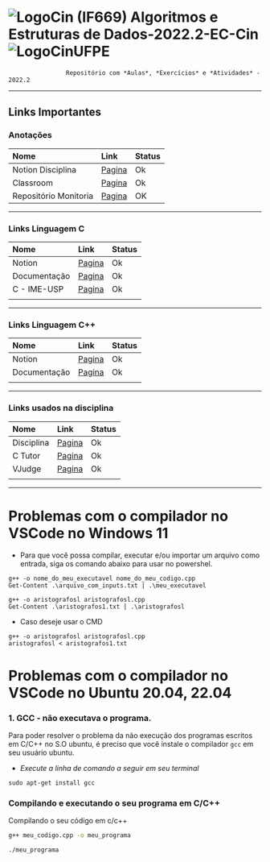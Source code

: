 #

# ![LogoCin](./img/icon-cin-redonda.jpg) (IF669) Algoritmos e Estruturas de Dados-2022.2-EC-Cin ![LogoCinUFPE](./img/icon-cin-retangulo--.jpg)

                    Repositório com *Aulas*, *Exercícios* e *Atividades* - 2022.2

---

## Links Importantes

### Anotações

| Nome              | Link                                                                         | Status |
| :---------------- | :--------------------------------------------------------------------------- | :----- |
| Notion Disciplina | [Pagina](https://www.notion.so/r0b14/IF672-594764cc65fe4846ab7a15e8b28e4cb0) | Ok     |
| Classroom         | [Pagina](https://classroom.google.com/u/3/c/NTcyNTEwNDI0MzE0)                | Ok     |
| Repositório Monitoria | [Pagina](https://github.com/Andreywid/IF672-monitoria.git)               | OK     |

---

### Links Linguagem C

| Nome         | Link                                                                       | Status |
| :----------- | :------------------------------------------------------------------------- | :----- |
| Notion       | [Pagina](https://r0b14.notion.site/IF669-c7570ec489ce4413bcf3f9e540794889) | Ok     |
| Documentação | [Pagina](https://devdocs.io/c/)                                            | Ok     |
| C - IME-USP  | [Pagina](https://www.ime.usp.br/~pf/algoritmos/index.html#C-language)      | Ok     |
|              |                                                                            |        |

---

### Links Linguagem C++

| Nome         | Link                                                                       | Status |
| :----------- | :------------------------------------------------------------------------- | :----- |
| Notion       | [Pagina](https://r0b14.notion.site/IF669-c7570ec489ce4413bcf3f9e540794889) | Ok     |
| Documentação | [Pagina](https://devdocs.io/c/)                                            | Ok     |
|              |                                                                            |        |

---

### Links usados na disciplina

| Nome       | Link                                                   | Status |
| :--------- | :----------------------------------------------------- | :----- |
| Disciplina | [Pagina](https://sites.google.com/a/cin.ufpe.br/if672) | Ok     |
| C Tutor    | [Pagina](https://pythontutor.com/c.html#mode=edit)     | Ok     |
| VJudge     | [Pagina](https://vjudge.net/)                          | Ok     |
|            |                                                        |        |

---

# Problemas com o compilador no VSCode no Windows 11


- Para que você possa compilar, executar e/ou importar um arquivo como entrada, siga os comando abaixo para usar no powershel.

```
g++ -o nome_do_meu_executavel nome_do_meu_codigo.cpp
Get-Content .\arquivo_com_inputs.txt | .\meu_executavel

g++ -o aristografosl aristografosl.cpp
Get-Content .\aristografos1.txt | .\aristografosl
```

- Caso deseje usar o CMD

```
g++ -o aristografosl aristografosl.cpp
aristografosl < aristografos1.txt
```

# Problemas com o compilador no VSCode no Ubuntu 20.04, 22.04

### 1. GCC - não executava o programa.

Para poder resolver o problema da não execução dos programas escritos em C/C++ no S.O ubuntu, é preciso que você instale o compilador `gcc` em seu usuário ubuntu.

- _Execute a linha de comando a seguir em seu terminal_

```
sudo apt-get install gcc
```

### Compilando e executando o seu programa em C/C++

Compilando o seu código em c/c++

``` bash
g++ meu_codigo.cpp -o meu_programa
```

``` bash
./meu_programa
```